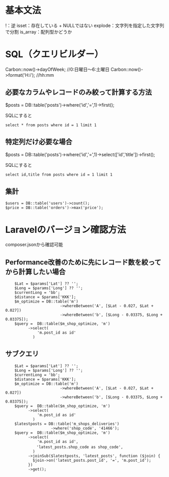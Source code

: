 # 基本文法

!：逆
isset：存在している + NULLではない
explode：文字列を指定した文字列で分割
is_array：配列型かどうか

# SQL（クエリビルダー）
Carbon::now()->dayOfWeek; //0:日曜日〜6:土曜日
Carbon::now()->format('H:i'); //hh:mm

## 必要なカラムやレコードのみ絞って計算する方法
$posts = DB::table('posts')->where('id','=',1)->first();

SQLにすると
```
select * from posts where id = 1 limit 1
```

## 特定列だけ必要な場合
$posts = DB::table('posts')->where('id','=',1)->select(['id','title'])->first(); 

SQLにすると
```
select id,title from posts where id = 1 limit 1
```


## 集計

```
$users = DB::table('users')->count();
$price = DB::table('orders')->max('price');
```

# Laravelのバージョン確認方法
composer.jsonから確認可能

## Performance改善のために先にレコード数を絞ってから計算したい場合

        $Lat = $params['Lat'] ?? '';
        $Long = $params['Long'] ?? '';
        $currentLong = 'bb';
        $distance = $params['KKK'];
        $m_optimize = DB::table('m')
                            ->whereBetween('A', [$Lat - 0.027, $Lat + 0.027])
                            ->whereBetween('b', [$Long - 0.03375, $Long + 0.03375]);
        $query =  DB::table($m_shop_optimize, 'm')
              ->select(
                  'm.post_id as id'
                )
## サブクエリ

        $Lat = $params['Lat'] ?? '';
        $Long = $params['Long'] ?? '';
        $currentLong = 'bb';
        $distance = $params['KKK'];
        $m_optimize = DB::table('m')
                            ->whereBetween('A', [$Lat - 0.027, $Lat + 0.027])
                            ->whereBetween('b', [$Long - 0.03375, $Long + 0.03375]);
        $query =  DB::table($m_shop_optimize, 'm')
              ->select(
                  'm.post_id as id'
                )
        $latestposts = DB::table('m_shops_deliveries')
                        ->where('shop_code', '41466');
        $query =  DB::table($m_shop_optimize, 'm')
              ->select(
                  'm.post_id as id',
                　'latest_posts.shop_code as shop_code',
                )
              ->joinSub($latestposts, 'latest_posts', function ($join) {
                $join->on('latest_posts.post_id', '=', 'm.post_id');
              })
              ->get();